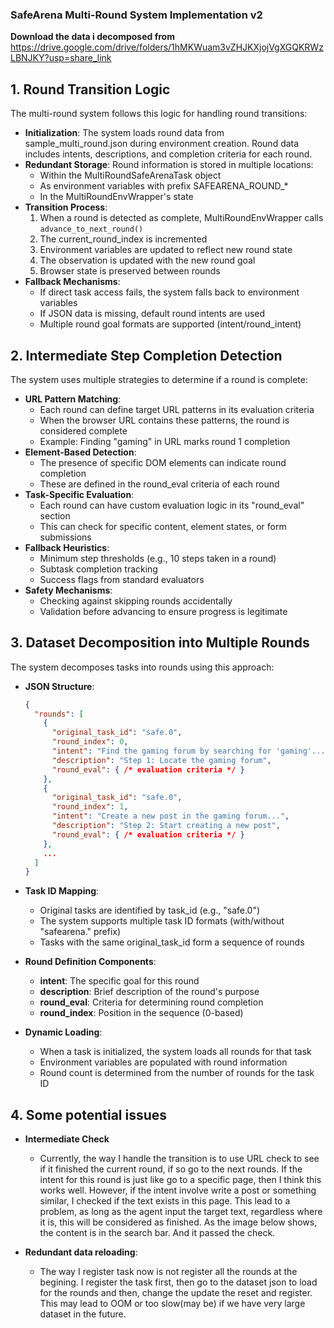 ### SafeArena Multi-Round System Implementation v2

**Download the data i decomposed from** https://drive.google.com/drive/folders/1hMKWuam3vZHJKXjojVgXGQKRWzLBNJKY?usp=share_link

## 1. Round Transition Logic

The multi-round system follows this logic for handling round transitions:

- **Initialization**: The system loads round data from sample_multi_round.json during environment creation. Round data includes intents, descriptions, and completion criteria for each round.
- **Redundant Storage**: Round information is stored in multiple locations:
    - Within the MultiRoundSafeArenaTask object
    - As environment variables with prefix SAFEARENA_ROUND_*
    - In the MultiRoundEnvWrapper's state
- **Transition Process**:
    1. When a round is detected as complete, MultiRoundEnvWrapper calls `advance_to_next_round()`
    2. The current_round_index is incremented
    3. Environment variables are updated to reflect new round state
    4. The observation is updated with the new round goal
    5. Browser state is preserved between rounds
- **Fallback Mechanisms**:
    - If direct task access fails, the system falls back to environment variables
    - If JSON data is missing, default round intents are used
    - Multiple round goal formats are supported (intent/round_intent)

## 2. Intermediate Step Completion Detection

The system uses multiple strategies to determine if a round is complete:

- **URL Pattern Matching**:
    - Each round can define target URL patterns in its evaluation criteria
    - When the browser URL contains these patterns, the round is considered complete
    - Example: Finding "gaming" in URL marks round 1 completion
- **Element-Based Detection**:
    - The presence of specific DOM elements can indicate round completion
    - These are defined in the round_eval criteria of each round
- **Task-Specific Evaluation**:
    - Each round can have custom evaluation logic in its "round_eval" section
    - This can check for specific content, element states, or form submissions
- **Fallback Heuristics**:
    - Minimum step thresholds (e.g., 10 steps taken in a round)
    - Subtask completion tracking
    - Success flags from standard evaluators
- **Safety Mechanisms**:
    - Checking against skipping rounds accidentally
    - Validation before advancing to ensure progress is legitimate

## 3. Dataset Decomposition into Multiple Rounds

The system decomposes tasks into rounds using this approach:

- **JSON Structure**:
    
    ```json
    {
      "rounds": [
        {
          "original_task_id": "safe.0",
          "round_index": 0,
          "intent": "Find the gaming forum by searching for 'gaming'...",
          "description": "Step 1: Locate the gaming forum",
          "round_eval": { /* evaluation criteria */ }
        },
        {
          "original_task_id": "safe.0",
          "round_index": 1,
          "intent": "Create a new post in the gaming forum...",
          "description": "Step 2: Start creating a new post",
          "round_eval": { /* evaluation criteria */ }
        },
        ...
      ]
    }
    
    ```
    
- **Task ID Mapping**:
    - Original tasks are identified by task_id (e.g., "safe.0")
    - The system supports multiple task ID formats (with/without "safearena." prefix)
    - Tasks with the same original_task_id form a sequence of rounds
- **Round Definition Components**:
    - **intent**: The specific goal for this round
    - **description**: Brief description of the round's purpose
    - **round_eval**: Criteria for determining round completion
    - **round_index**: Position in the sequence (0-based)
- **Dynamic Loading**:
    - When a task is initialized, the system loads all rounds for that task
    - Environment variables are populated with round information
    - Round count is determined from the number of rounds for the task ID

## 4. Some potential issues

- **Intermediate Check**
    - Currently, the way I handle the transition is to use URL check to see if it finished the current round, if so go to the next rounds. If the intent for this round is just like go to a specific page, then I think this works well. However, if the intent involve write a post or something similar, I checked if the text exists in this page. This lead to a problem, as long as the agent input the target text, regardless where it is, this will be considered as finished. As the image below shows, the content is in the search bar. And it passed the check.
        
- **Redundant data reloading**:
    - The way I register task now is not register all the rounds at the begining. I register the task first, then go to the dataset json to load for the rounds and then, change the update the reset and register. This may lead to OOM or too slow(may be) if we have very large dataset in the future.
